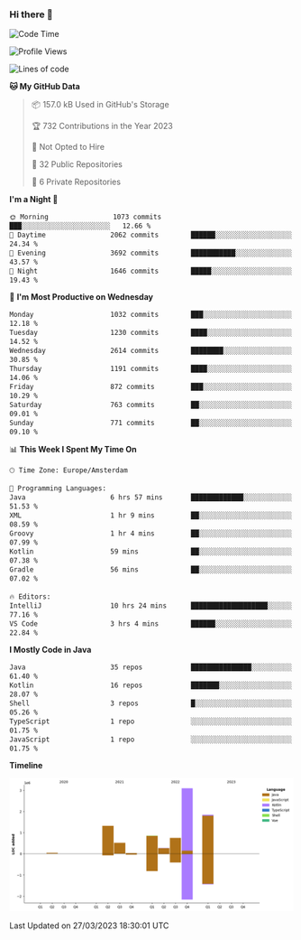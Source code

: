 ### Hi there 👋


<!--START_SECTION:waka-->
![Code Time](http://img.shields.io/badge/Code%20Time-3%2C108%20hrs%2025%20mins-blue)

![Profile Views](http://img.shields.io/badge/Profile%20Views-1-blue)

![Lines of code](https://img.shields.io/badge/From%20Hello%20World%20I%27ve%20Written-8.7%20million%20lines%20of%20code-blue)

**🐱 My GitHub Data** 

> 📦 157.0 kB Used in GitHub's Storage 
 > 
> 🏆 732 Contributions in the Year 2023
 > 
> 🚫 Not Opted to Hire
 > 
> 📜 32 Public Repositories 
 > 
> 🔑 6 Private Repositories 
 > 
**I'm a Night 🦉** 

```text
🌞 Morning                1073 commits        ███░░░░░░░░░░░░░░░░░░░░░░   12.66 % 
🌆 Daytime                2062 commits        ██████░░░░░░░░░░░░░░░░░░░   24.34 % 
🌃 Evening                3692 commits        ███████████░░░░░░░░░░░░░░   43.57 % 
🌙 Night                  1646 commits        █████░░░░░░░░░░░░░░░░░░░░   19.43 % 
```
📅 **I'm Most Productive on Wednesday** 

```text
Monday                   1032 commits        ███░░░░░░░░░░░░░░░░░░░░░░   12.18 % 
Tuesday                  1230 commits        ████░░░░░░░░░░░░░░░░░░░░░   14.52 % 
Wednesday                2614 commits        ████████░░░░░░░░░░░░░░░░░   30.85 % 
Thursday                 1191 commits        ████░░░░░░░░░░░░░░░░░░░░░   14.06 % 
Friday                   872 commits         ███░░░░░░░░░░░░░░░░░░░░░░   10.29 % 
Saturday                 763 commits         ██░░░░░░░░░░░░░░░░░░░░░░░   09.01 % 
Sunday                   771 commits         ██░░░░░░░░░░░░░░░░░░░░░░░   09.10 % 
```


📊 **This Week I Spent My Time On** 

```text
🕑︎ Time Zone: Europe/Amsterdam

💬 Programming Languages: 
Java                     6 hrs 57 mins       █████████████░░░░░░░░░░░░   51.53 % 
XML                      1 hr 9 mins         ██░░░░░░░░░░░░░░░░░░░░░░░   08.59 % 
Groovy                   1 hr 4 mins         ██░░░░░░░░░░░░░░░░░░░░░░░   07.99 % 
Kotlin                   59 mins             ██░░░░░░░░░░░░░░░░░░░░░░░   07.38 % 
Gradle                   56 mins             ██░░░░░░░░░░░░░░░░░░░░░░░   07.02 % 

🔥 Editors: 
IntelliJ                 10 hrs 24 mins      ███████████████████░░░░░░   77.16 % 
VS Code                  3 hrs 4 mins        ██████░░░░░░░░░░░░░░░░░░░   22.84 % 
```

**I Mostly Code in Java** 

```text
Java                     35 repos            ███████████████░░░░░░░░░░   61.40 % 
Kotlin                   16 repos            ███████░░░░░░░░░░░░░░░░░░   28.07 % 
Shell                    3 repos             █░░░░░░░░░░░░░░░░░░░░░░░░   05.26 % 
TypeScript               1 repo              ░░░░░░░░░░░░░░░░░░░░░░░░░   01.75 % 
JavaScript               1 repo              ░░░░░░░░░░░░░░░░░░░░░░░░░   01.75 % 
```



**Timeline**

![Lines of Code chart](https://raw.githubusercontent.com/powercasgamer/powercasgamer/master/assets/bar_graph.png)


 Last Updated on 27/03/2023 18:30:01 UTC
<!--END_SECTION:waka-->
